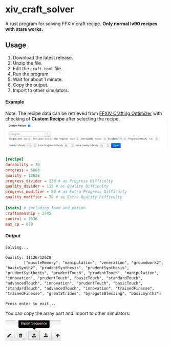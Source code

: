 # xiv_craft_solver
A rust program for solving FFXIV craft recipe. **Only normal lv90 recipes with stars works.**

## Usage
1. Download the latest release.
2. Unzip the file.
3. Edit the `craft.toml` file.
4. Run the program.
5. Wait for about 1 minute.
6. Copy the output.
7. Import to other simulators.

#### Example
Note: The recipe data can be retrieved from [FFXIV Crafting Optimizer](https://yyyy.games/crafter/#/simulator)
with checking of **Custom Recipe** after selecting the recipe.
![img.png](img.png)
```toml
[recipe]
durability = 70
progress = 5060
quality = 12628
progress_divider = 130 # as Progress Difficulty
quality_divider = 115 # as Quality Difficulty
progress_modifier = 80 # as Extra Progress Difficulty
quality_modifier = 70 # as Extra Quality Difficulty

[stats] # including food and potion
craftsmanship = 3745
control = 3636
max_cp = 670
```

#### Output
```
Solving...

Quality: 11126/12628
        ["muscleMemory", "manipulation", "veneration", "groundwork2", "basicSynth2", "prudentSynthesis", "prudentSynthesis", "prudentSynthesis", "prudentTouch", "prudentTouch", "manipulation", "innovation", "prudentTouch", "basicTouch", "standardTouch", "advancedTouch", "innovation", "prudentTouch", "basicTouch", "standardTouch", "advancedTouch", "innovation", "trainedFinesse", "trainedFinesse", "greatStrides", "byregotsBlessing", "basicSynth2"]

Press enter to exit...
```

You can copy the array part and import to other simulators.

![img_1.png](img_1.png)